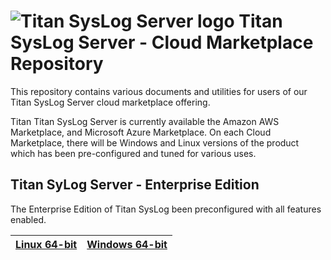 # <img src="https://srtcdnstorage.blob.core.windows.net/software/nextgen/slserver/titansyslog48.png" alt="Titan SysLog Server logo"> Titan SysLog Server - Cloud Marketplace Repository </img>

This repository contains various documents and utilities for users of our Titan SysLog Server cloud marketplace offering.

Titan Titan SysLog Server is currently available the Amazon AWS Marketplace, and Microsoft Azure Marketplace. On
each Cloud Marketplace, there will be Windows and Linux versions of the product which has been pre-configured
and tuned for various uses.

## Titan SyLog Server - Enterprise Edition

The Enterprise Edition of Titan SysLog been preconfigured with all features enabled.

| [Linux 64-bit](https://github.com/southrivertech/titansyslog.pub/tree/main/cloud-marketplace/linux-x64) | [Windows 64-bit](https://github.com/southrivertech/titansyslog.pub/tree/main/cloud-marketplace/win-x64) |
| ------------------------------------------------------------------------------------------------- | ------------------------------------------------------------------------------------------------- |
